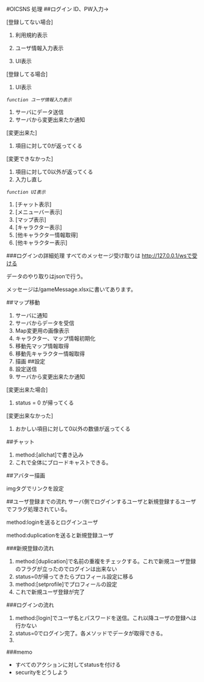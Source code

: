 #OICSNS 処理
##ログイン
ID、PW入力→

[登録してない場合]

1. 利用規約表示

2. ユーザ情報入力表示

3. UI表示

[登録してる場合]

1. UI表示


*`function ユーザ情報入力表示`*

1. サーバにデータ送信
2. サーバから変更出来たか通知

[変更出来た]

1. 項目に対して0が返ってくる

[変更できなかった]

1. 項目に対して0以外が返ってくる
2. 入力し直し


*`function UI表示`*

1. [チャット表示]
2. [メニューバー表示]
3. [マップ表示]
4. [キャラクター表示]
5. [他キャラクター情報取得]
6. [他キャラクター表示]

###ログインの詳細処理
すべてのメッセージ受け取りは http://127.0.0.1/wsで受ける

データのやり取りはjsonで行う。

メッセージは/gameMessage.xlsxに書いてあります。


##マップ移動
1. サーバに通知
2. サーバからデータを受信
3. Map変更用の画像表示
4. キャラクター、マップ情報初期化
5. 移動先マップ情報取得
6. 移動先キャラクター情報取得
7. 描画
##設定
1. 設定送信
2. サーバから変更出来たか通知

[変更出来た場合]

1. status = 0 が帰ってくる

[変更出来なかった]

1. おかしい項目に対して0以外の数値が返ってくる

##チャット
1. method:[allchat]で書き込み
2. これで全体にブロードキャストできる。

##アバター描画

imgタグでリンクを設定

##ユーザ登録までの流れ
サーバ側でログインするユーザと新規登録するユーザでフラグ処理されている。

method:loginを送るとログインユーザ

method:duplicationを送ると新規登録ユーザ

###新規登録の流れ

1. method:[duplication]で名前の重複をチェックする。これで新規ユーザ登録のフラグが立ったのでログインは出来ない
2. status=0が帰ってきたらプロフィール設定に移る
3. method:[setprofile]でプロフィールの設定
4. これで新規ユーザ登録が完了

###ログインの流れ 
1. method:[login]でユーザ名とパスワードを送信。これ以降ユーザの登録へは行かない
2. status=0でログイン完了。各メソッドでデータが取得できる。
3. 


###memo
- すべてのアクションに対してstatusを付ける
- securityをどうしよう